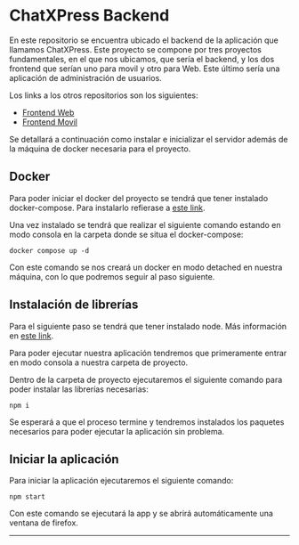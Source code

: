 # ChatXPress Backend

En este repositorio se encuentra ubicado el backend de la aplicación que llamamos ChatXPress. Este proyecto se compone por tres proyectos fundamentales, en el que nos ubicamos, que sería el backend, y los dos frontend que serían uno para movil y otro para Web. Este último sería una aplicación de administración de usuarios.

Los links a los otros repositorios son los siguientes:

- [Frontend Web](https://github.com/SaulArteaga/ChatXPress-FrontEnd-Web.git)
- [Frontend Movil](https://github.com/AmandaRaveloCabrera/ChatXPress-frontend.git)

Se detallará a continuación como instalar e inicializar el servidor además de la máquina de docker necesaria para el proyecto.

## Docker

Para poder iniciar el docker del proyecto se tendrá que tener instalado docker-compose. Para instalarlo refierase a [este link](https://docs.docker.com/compose/install/).

Una vez instalado se tendrá que realizar el siguiente comando estando en modo consola en la carpeta donde se situa el docker-compose:

```shell
docker compose up -d
```

Con este comando se nos creará un docker en modo detached en nuestra máquina, con lo que podremos seguir al paso siguiente.

## Instalación de librerías

Para el siguiente paso se tendrá que tener instalado node. Más información en [este link](https://nodejs.org/en/download).

Para poder ejecutar nuestra aplicación tendremos que primeramente entrar en modo consola a nuestra carpeta de proyecto.

Dentro de la carpeta de proyecto ejecutaremos el siguiente comando para poder instalar las librerías necesarias:

```shell
npm i
```

Se esperará a que el proceso termine y tendremos instalados los paquetes necesarios para poder ejecutar la aplicación sin problema.

## Iniciar la aplicación

Para iniciar la aplicación ejecutaremos el siguiente comando:

```shell
npm start
```

Con este comando se ejecutará la app y se abrirá automáticamente una ventana de firefox.

---
